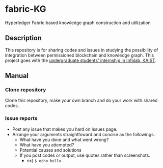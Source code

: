 # fabric-KG
Hyperledger Fabric based knowledge graph construction and utilization

## Description
This repository is for sharing codes and issues in studying the possibility of integration between permissioned blockchain and knowledge graph. This project goes with the [undergraduate students' internship in Infolab, KAIST](http://infolab.kaist.ac.kr/URP).

## Manual

### Clone repository
Clone this repository, make your own branch and do your work with shared codes.

### Issue reports
- Post any issue that makes you hard on Issues page.
- Arrange your arguments straightfoward and concise as the followings.
  - What have you done and what went wrong?
  - What have you attempted?
  - Potential causes and solutions
  - If you post codes or output, use quotes rather than screenshots.
    - ex) ```$ echo hello```
